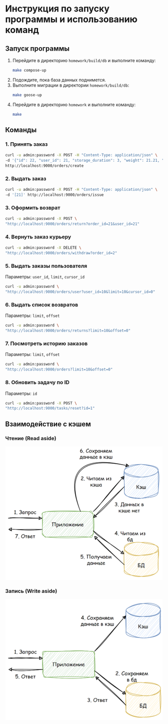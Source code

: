 # Инструкция по запуску программы и использованию команд

## Запуск программы
1. Перейдите в директорию `homework/build/db` и выполните команду:
   ```bash
   make compose-up
   ```
2. Подождите, пока база данных поднимется.
3. Выполните миграции в директории `homework/build/db`:
   ```bash
   make goose-up
   ```
4. Перейдите в директорию `homework` и выполните команду:
   ```bash
   make
   ```

## Команды

### 1. Принять заказ
```bash
curl -u admin:password -X POST -H "Content-Type: application/json" \
-d '{"id": 22, "user_id": 21, "storage_duration": 3, "weight": 21.21, "cost": "42.00", "package": "box", "extra_package": "film"}' \
http://localhost:9000/orders/create
```

### 2. Выдать заказ
```bash
curl -u admin:password -X POST -H "Content-Type: application/json" \
-d '[21]' http://localhost:9000/orders/issue
```

### 3. Оформить возврат
```bash
curl -u admin:password -X POST \
"http://localhost:9000/orders/return?order_id=21&user_id=21"
```

### 4. Вернуть заказ курьеру
```bash
curl -u admin:password -X DELETE \
"http://localhost:9000/orders/withdraw?order_id=2"
```

### 5. Выдать заказы пользователя
Параметры: `user_id`, `limit`, `cursor_id`
```bash
curl -u admin:password \
"http://localhost:9000/orders/user?user_id=10&limit=10&cursor_id=0"
```

### 6. Выдать список возвратов
Параметры: `limit`, `offset`
```bash
curl -u admin:password \
"http://localhost:9000/orders/returns?limit=10&offset=0"
```

### 7. Посмотреть историю заказов
Параметры: `limit`, `offset`
```bash
curl -u admin:password \
"http://localhost:9000/orders?limit=10&offset=0"
```

### 8. Обновить задачу по ID
Параметры: `id`
```bash
curl -u admin:password -X POST \
"http://localhost:9000/tasks/reset?id=1"
```

## Взаимодействие с кэшем

### Чтение (Read aside)
![alt text](image_2025-03-29_17-32-59.png)

### Запись (Write aside)
![alt text](image_2025-03-29_17-32-48.png)